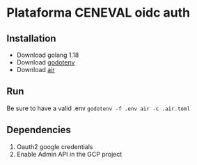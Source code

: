 # Plataforma CENEVAL oidc auth

## Installation
- Download golang 1.18
- Download [godotenv](https://github.com/joho/godotenv)
- Download [air](https://github.com/cosmtrek/air)

## Run
Be sure to have a valid .env
`godotenv -f .env air -c .air.toml`

## Dependencies
1. Oauth2 google credentials
2. Enable Admin API in the GCP project
